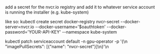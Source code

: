 add a secret for the nvcr.io registry and add it to whatever service account is running the installer (e.g. kube-system)

like so:
kubectl create secret docker-registry nvcr-secret  --docker-server=nvcr.io  --docker-username='$oauthtoken'  --docker-password='YOUR-API-KEY'  --namespace kube-system

kubectl patch serviceaccount default -n gpu-operator -p '{\n  "imagePullSecrets": [{"name": "nvcr-secret"}]\n}'\n